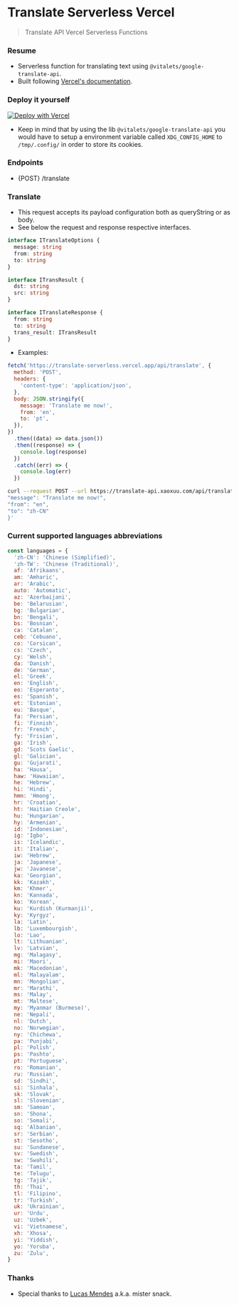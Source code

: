 # Translate Serverless Vercel

> Translate API Vercel Serverless Functions

### Resume

- Serverless function for translating text using `@vitalets/google-translate-api`.
- Built following [Vercel's documentation](https://vercel.com/docs/v2/serverless-functions/supported-languages#using-typescript).

### Deploy it yourself

[![Deploy with Vercel](https://vercel.com/button)](https://vercel.com/import/project?template=https://github.com/olavoparno/translate-serverless-vercel)

- Keep in mind that by using the lib `@vitalets/google-translate-api` you would have to setup a environment variable called `XDG_CONFIG_HOME` to `/tmp/.config/` in order to store its cookies.

### Endpoints

- {POST} /translate

### Translate

- This request accepts its payload configuration both as queryString or as body.
- See below the request and response respective interfaces.

```ts
interface ITranslateOptions {
  message: string
  from: string
  to: string
}

interface ITransResult {
  dst: string
  src: string
}

interface ITranslateResponse {
  from: string
  to: string
  trans_result: ITransResult
}
```

- Examples:

```js
fetch('https://translate-serverless.vercel.app/api/translate', {
  method: 'POST',
  headers: {
    'content-type': 'application/json',
  },
  body: JSON.stringify({
    message: 'Translate me now!',
    from: 'en',
    to: 'pt',
  }),
})
  .then((data) => data.json())
  .then((response) => {
    console.log(response)
  })
  .catch((err) => {
    console.log(err)
  })
```

```sh
curl --request POST --url https://translate-api.xaoxuu.com/api/translate --header 'content-type: application/json' --data '{
"message": "Translate me now!",
"from": "en",
"to": "zh-CN"
}'
```

### Current supported languages abbreviations

```js
const languages = {
  'zh-CN': 'Chinese (Simplified)',
  'zh-TW': 'Chinese (Traditional)',
  af: 'Afrikaans',
  am: 'Amharic',
  ar: 'Arabic',
  auto: 'Automatic',
  az: 'Azerbaijani',
  be: 'Belarusian',
  bg: 'Bulgarian',
  bn: 'Bengali',
  bs: 'Bosnian',
  ca: 'Catalan',
  ceb: 'Cebuano',
  co: 'Corsican',
  cs: 'Czech',
  cy: 'Welsh',
  da: 'Danish',
  de: 'German',
  el: 'Greek',
  en: 'English',
  eo: 'Esperanto',
  es: 'Spanish',
  et: 'Estonian',
  eu: 'Basque',
  fa: 'Persian',
  fi: 'Finnish',
  fr: 'French',
  fy: 'Frisian',
  ga: 'Irish',
  gd: 'Scots Gaelic',
  gl: 'Galician',
  gu: 'Gujarati',
  ha: 'Hausa',
  haw: 'Hawaiian',
  he: 'Hebrew',
  hi: 'Hindi',
  hmn: 'Hmong',
  hr: 'Croatian',
  ht: 'Haitian Creole',
  hu: 'Hungarian',
  hy: 'Armenian',
  id: 'Indonesian',
  ig: 'Igbo',
  is: 'Icelandic',
  it: 'Italian',
  iw: 'Hebrew',
  ja: 'Japanese',
  jw: 'Javanese',
  ka: 'Georgian',
  kk: 'Kazakh',
  km: 'Khmer',
  kn: 'Kannada',
  ko: 'Korean',
  ku: 'Kurdish (Kurmanji)',
  ky: 'Kyrgyz',
  la: 'Latin',
  lb: 'Luxembourgish',
  lo: 'Lao',
  lt: 'Lithuanian',
  lv: 'Latvian',
  mg: 'Malagasy',
  mi: 'Maori',
  mk: 'Macedonian',
  ml: 'Malayalam',
  mn: 'Mongolian',
  mr: 'Marathi',
  ms: 'Malay',
  mt: 'Maltese',
  my: 'Myanmar (Burmese)',
  ne: 'Nepali',
  nl: 'Dutch',
  no: 'Norwegian',
  ny: 'Chichewa',
  pa: 'Punjabi',
  pl: 'Polish',
  ps: 'Pashto',
  pt: 'Portuguese',
  ro: 'Romanian',
  ru: 'Russian',
  sd: 'Sindhi',
  si: 'Sinhala',
  sk: 'Slovak',
  sl: 'Slovenian',
  sm: 'Samoan',
  sn: 'Shona',
  so: 'Somali',
  sq: 'Albanian',
  sr: 'Serbian',
  st: 'Sesotho',
  su: 'Sundanese',
  sv: 'Swedish',
  sw: 'Swahili',
  ta: 'Tamil',
  te: 'Telugu',
  tg: 'Tajik',
  th: 'Thai',
  tl: 'Filipino',
  tr: 'Turkish',
  uk: 'Ukrainian',
  ur: 'Urdu',
  uz: 'Uzbek',
  vi: 'Vietnamese',
  xh: 'Xhosa',
  yi: 'Yiddish',
  yo: 'Yoruba',
  zu: 'Zulu',
}
```

### Thanks

- Special thanks to [Lucas Mendes](https://github.com/LucasMendesl) a.k.a. mister snack.

